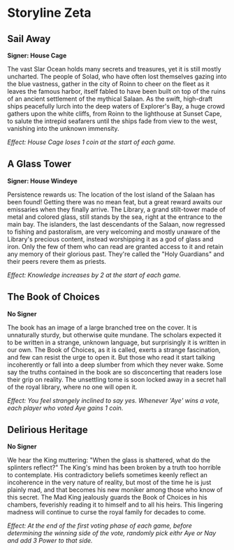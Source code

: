# Storyline Zeta

## Sail Away

**Signer: House Cage**

The vast Slar Ocean holds many secrets and treasures, yet it is still mostly uncharted. The people of Solad, who have often lost themselves gazing into the blue vastness, gather in the city of Roinn to cheer on the fleet as it leaves the famous harbor, itself fabled to have been built on top of the ruins of an ancient settlement of the mythical Salaan. As the swift, high-draft ships peacefully lurch into the deep waters of Explorer's Bay, a huge crowd gathers upon the white cliffs, from Roinn to the lighthouse at Sunset Cape, to salute the intrepid seafarers until the ships fade from view to the west, vanishing into the unknown immensity.

_Effect: House Cage loses 1 coin at the start of each game._

## A Glass Tower

**Signer: House Windeye**

Persistence rewards us: The location of the lost island of the Salaan has been found! Getting there was no mean feat, but a great reward awaits our emissaries when they finally arrive. The Library, a grand stilt-tower made of metal and colored glass, still stands by the sea, right at the entrance to the main bay. The islanders, the last descendants of the Salaan, now regressed to fishing and pastoralism, are very welcoming and mostly unaware of the Library's precious content, instead worshipping it as a god of glass and iron. Only the few of them who can read are granted access to it and retain any memory of their glorious past. They're called the "Holy Guardians" and their peers revere them as priests.

_Effect: Knowledge increases by 2 at the start of each game._

## The Book of Choices

**No Signer**

The book has an image of a large branched tree on the cover. It is unnaturally sturdy, but otherwise quite mundane. The scholars expected it to be written in a strange, unknown language, but surprisingly it is written in our own. The Book of Choices, as it is called, exerts a strange fascination, and few can resist the urge to open it. But those who read it start talking incoherently or fall into a deep slumber from which they never wake. Some say the truths contained in the book are so disconcerting that readers lose their grip on reality. The unsettling tome is soon locked away in a secret hall of the royal library, where no one will open it.

_Effect: You feel strangely inclined to say yes. Whenever 'Aye' wins a vote, each player who voted Aye gains 1 coin._

## Delirious Heritage

**No Signer**

We hear the King muttering: "When the glass is shattered, what do the splinters reflect?" The King's mind has been broken by a truth too horrible to contemplate. His contradictory beliefs sometimes keenly reflect an incoherence in the very nature of reality, but most of the time he is just plainly mad, and that becomes his new moniker among those who know of this secret. The Mad King jealously guards the Book of Choices in his chambers, feverishly reading it to himself and to all his heirs. This lingering madness will continue to curse the royal family for decades to come.

_Effect: At the end of the first voting phase of each game, before determining the winning side of the vote, randomly pick eithr Aye or Nay and add 3 Power to that side._
